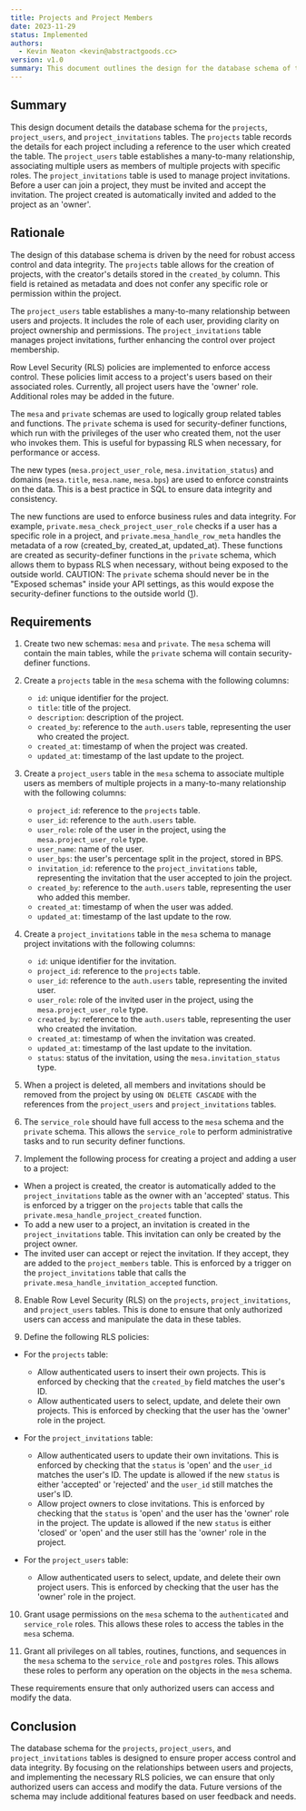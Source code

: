 ```yaml
---
title: Projects and Project Members
date: 2023-11-29
status: Implemented
authors:
  - Kevin Neaton <kevin@abstractgoods.cc>
version: v1.0
summary: This document outlines the design for the database schema of the projects, project_users, and project_invitations tables, focusing on the relationships between users and projects, project ownership, and the necessary RLS policies.
---
```


## Summary

This design document details the database schema for the `projects`, `project_users`, and `project_invitations` tables. The `projects` table records the details for each project including a reference to the user which created the table. The `project_users` table establishes a many-to-many relationship, associating multiple users as members of multiple projects with specific roles. The `project_invitations` table is used to manage project invitations. Before a user can join a project, they must be invited and accept the invitation. The project created is automatically invited and added to the project as an 'owner'.

## Rationale

The design of this database schema is driven by the need for robust access control and data integrity. The `projects` table allows for the creation of projects, with the creator's details stored in the `created_by` column. This field is retained as metadata and does not confer any specific role or permission within the project.

The `project_users` table establishes a many-to-many relationship between users and projects. It includes the role of each user, providing clarity on project ownership and permissions. The `project_invitations` table manages project invitations, further enhancing the control over project membership.

Row Level Security (RLS) policies are implemented to enforce access control. These policies limit access to a project's users based on their associated roles. Currently, all project users have the 'owner' role. Additional roles may be added in the future.

The `mesa` and `private` schemas are used to logically group related tables and functions. The `private` schema is used for security-definer functions, which run with the privileges of the user who created them, not the user who invokes them. This is useful for bypassing RLS when necessary, for performance or access.

The new types (`mesa.project_user_role`, `mesa.invitation_status`) and domains (`mesa.title`, `mesa.name`, `mesa.bps`) are used to enforce constraints on the data. This is a best practice in SQL to ensure data integrity and consistency.

The new functions are used to enforce business rules and data integrity. For example, `private.mesa_check_project_user_role` checks if a user has a specific role in a project, and `private.mesa_handle_row_meta` handles the metadata of a row (created_by, created_at, updated_at). These functions are created as security-definer functions in the `private` schema, which allows them to bypass RLS when necessary, without being exposed to the outside world. CAUTION: The `private` schema should never be in the "Exposed schemas" inside your API settings, as this would expose the security-definer functions to the outside world ([1](https://supabase.com/docs/guides/auth/row-level-security#using-security-definer-functions)).

## Requirements

1. Create two new schemas: `mesa` and `private`. The `mesa` schema will contain the main tables, while the `private` schema will contain security-definer functions.

2. Create a `projects` table in the `mesa` schema with the following columns:
   - `id`: unique identifier for the project.
   - `title`: title of the project.
   - `description`: description of the project.
   - `created_by`: reference to the `auth.users` table, representing the user who created the project.
   - `created_at`: timestamp of when the project was created.
   - `updated_at`: timestamp of the last update to the project.

3. Create a `project_users` table in the `mesa` schema to associate multiple users as members of multiple projects in a many-to-many relationship with the following columns:
   - `project_id`: reference to the `projects` table.
   - `user_id`: reference to the `auth.users` table.
   - `user_role`: role of the user in the project, using the `mesa.project_user_role` type.
   - `user_name`: name of the user.
   - `user_bps`: the user's percentage split in the project, stored in BPS.
   - `invitation_id`: reference to the `project_invitations` table, representing the invitation that the user accepted to join the project.
   - `created_by`: reference to the `auth.users` table, representing the user who added this member.
   - `created_at`: timestamp of when the user was added.
   - `updated_at`: timestamp of the last update to the row.

4. Create a `project_invitations` table in the `mesa` schema to manage project invitations with the following columns:
   - `id`: unique identifier for the invitation.
   - `project_id`: reference to the `projects` table.
   - `user_id`: reference to the `auth.users` table, representing the invited user.
   - `user_role`: role of the invited user in the project, using the `mesa.project_user_role` type.
   - `created_by`: reference to the `auth.users` table, representing the user who created the invitation.
   - `created_at`: timestamp of when the invitation was created.
   - `updated_at`: timestamp of the last update to the invitation.
   - `status`: status of the invitation, using the `mesa.invitation_status` type.

5. When a project is deleted, all members and invitations should be removed from the project by using `ON DELETE CASCADE` with the references from the `project_users` and `project_invitations` tables.

6. The `service_role` should have full access to the `mesa` schema and the `private` schema. This allows the `service_role` to perform administrative tasks and to run security definer functions.

7. Implement the following process for creating a project and adding a user to a project:

- When a project is created, the creator is automatically added to the `project_invitations` table as the owner with an 'accepted' status. This is enforced by a trigger on the `projects` table that calls the `private.mesa_handle_project_created` function.
- To add a new user to a project, an invitation is created in the `project_invitations` table. This invitation can only be created by the project owner.
- The invited user can accept or reject the invitation. If they accept, they are added to the `project_members` table. This is enforced by a trigger on the `project_invitations` table that calls the `private.mesa_handle_invitation_accepted` function.

8. Enable Row Level Security (RLS) on the `projects`, `project_invitations`, and `project_users` tables. This is done to ensure that only authorized users can access and manipulate the data in these tables.

9. Define the following RLS policies:

- For the `projects` table:
  - Allow authenticated users to insert their own projects. This is enforced by checking that the `created_by` field matches the user's ID.
  - Allow authenticated users to select, update, and delete their own projects. This is enforced by checking that the user has the 'owner' role in the project.

- For the `project_invitations` table:
  - Allow authenticated users to update their own invitations. This is enforced by checking that the `status` is 'open' and the `user_id` matches the user's ID. The update is allowed if the new `status` is either 'accepted' or 'rejected' and the `user_id` still matches the user's ID.
  - Allow project owners to close invitations. This is enforced by checking that the `status` is 'open' and the user has the 'owner' role in the project. The update is allowed if the new `status` is either 'closed' or 'open' and the user still has the 'owner' role in the project.

- For the `project_users` table:
  - Allow authenticated users to select, update, and delete their own project users. This is enforced by checking that the user has the 'owner' role in the project.

10. Grant usage permissions on the `mesa` schema to the `authenticated` and `service_role` roles. This allows these roles to access the tables in the `mesa` schema.

11. Grant all privileges on all tables, routines, functions, and sequences in the `mesa` schema to the `service_role` and `postgres` roles. This allows these roles to perform any operation on the objects in the `mesa` schema.

These requirements ensure that only authorized users can access and modify the data.

## Conclusion

The database schema for the `projects`, `project_users`, and `project_invitations` tables is designed to ensure proper access control and data integrity. By focusing on the relationships between users and projects, and implementing the necessary RLS policies, we can ensure that only authorized users can access and modify the data. Future versions of the schema may include additional features based on user feedback and needs.